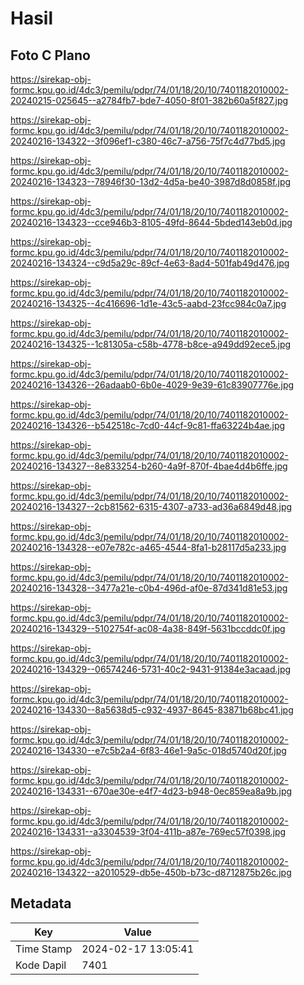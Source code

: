 # Hasil

## Foto C Plano

https://sirekap-obj-formc.kpu.go.id/4dc3/pemilu/pdpr/74/01/18/20/10/7401182010002-20240215-025645--a2784fb7-bde7-4050-8f01-382b60a5f827.jpg

https://sirekap-obj-formc.kpu.go.id/4dc3/pemilu/pdpr/74/01/18/20/10/7401182010002-20240216-134322--3f096ef1-c380-46c7-a756-75f7c4d77bd5.jpg

https://sirekap-obj-formc.kpu.go.id/4dc3/pemilu/pdpr/74/01/18/20/10/7401182010002-20240216-134323--78946f30-13d2-4d5a-be40-3987d8d0858f.jpg

https://sirekap-obj-formc.kpu.go.id/4dc3/pemilu/pdpr/74/01/18/20/10/7401182010002-20240216-134323--cce946b3-8105-49fd-8644-5bded143eb0d.jpg

https://sirekap-obj-formc.kpu.go.id/4dc3/pemilu/pdpr/74/01/18/20/10/7401182010002-20240216-134324--c9d5a29c-89cf-4e63-8ad4-501fab49d476.jpg

https://sirekap-obj-formc.kpu.go.id/4dc3/pemilu/pdpr/74/01/18/20/10/7401182010002-20240216-134325--4c416696-1d1e-43c5-aabd-23fcc984c0a7.jpg

https://sirekap-obj-formc.kpu.go.id/4dc3/pemilu/pdpr/74/01/18/20/10/7401182010002-20240216-134325--1c81305a-c58b-4778-b8ce-a949dd92ece5.jpg

https://sirekap-obj-formc.kpu.go.id/4dc3/pemilu/pdpr/74/01/18/20/10/7401182010002-20240216-134326--26adaab0-6b0e-4029-9e39-61c83907776e.jpg

https://sirekap-obj-formc.kpu.go.id/4dc3/pemilu/pdpr/74/01/18/20/10/7401182010002-20240216-134326--b542518c-7cd0-44cf-9c81-ffa63224b4ae.jpg

https://sirekap-obj-formc.kpu.go.id/4dc3/pemilu/pdpr/74/01/18/20/10/7401182010002-20240216-134327--8e833254-b260-4a9f-870f-4bae4d4b6ffe.jpg

https://sirekap-obj-formc.kpu.go.id/4dc3/pemilu/pdpr/74/01/18/20/10/7401182010002-20240216-134327--2cb81562-6315-4307-a733-ad36a6849d48.jpg

https://sirekap-obj-formc.kpu.go.id/4dc3/pemilu/pdpr/74/01/18/20/10/7401182010002-20240216-134328--e07e782c-a465-4544-8fa1-b28117d5a233.jpg

https://sirekap-obj-formc.kpu.go.id/4dc3/pemilu/pdpr/74/01/18/20/10/7401182010002-20240216-134328--3477a21e-c0b4-496d-af0e-87d341d81e53.jpg

https://sirekap-obj-formc.kpu.go.id/4dc3/pemilu/pdpr/74/01/18/20/10/7401182010002-20240216-134329--5102754f-ac08-4a38-849f-5631bccddc0f.jpg

https://sirekap-obj-formc.kpu.go.id/4dc3/pemilu/pdpr/74/01/18/20/10/7401182010002-20240216-134329--06574246-5731-40c2-9431-91384e3acaad.jpg

https://sirekap-obj-formc.kpu.go.id/4dc3/pemilu/pdpr/74/01/18/20/10/7401182010002-20240216-134330--8a5638d5-c932-4937-8645-83871b68bc41.jpg

https://sirekap-obj-formc.kpu.go.id/4dc3/pemilu/pdpr/74/01/18/20/10/7401182010002-20240216-134330--e7c5b2a4-6f83-46e1-9a5c-018d5740d20f.jpg

https://sirekap-obj-formc.kpu.go.id/4dc3/pemilu/pdpr/74/01/18/20/10/7401182010002-20240216-134331--670ae30e-e4f7-4d23-b948-0ec859ea8a9b.jpg

https://sirekap-obj-formc.kpu.go.id/4dc3/pemilu/pdpr/74/01/18/20/10/7401182010002-20240216-134331--a3304539-3f04-411b-a87e-769ec57f0398.jpg

https://sirekap-obj-formc.kpu.go.id/4dc3/pemilu/pdpr/74/01/18/20/10/7401182010002-20240216-134322--a2010529-db5e-450b-b73c-d8712875b26c.jpg


## Metadata

| Key        | Value               |
| ---------- | ------------------- |
| Time Stamp | 2024-02-17 13:05:41 |
| Kode Dapil | 7401                |



